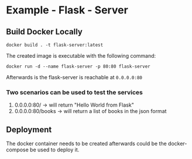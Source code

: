 # Example - Flask - Server
## Build Docker Locally 

  `docker build . -t flask-server:latest`

The created image is executable with the following command: 
  
  `docker run -d --name flask-server -p 80:80 flask-server`

  Afterwards is the flask-server is reachable at
     `0.0.0.0:80`

### Two scenarios can be used to test the services 
1. 0.0.0.0:80/ -> will return "Hello World from Flask" 
2. 0.0.0.0:80/books -> will return a list of books in the json format 

## Deployment
The docker container needs to be created afterwards could be the docker-compose be used to deploy it.

